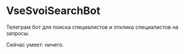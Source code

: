 # VseSvoiSearchBot

Телеграм бот для поиска специалистов и отклика специалистов на запросы. 

Сейчас умеет: ничего.
